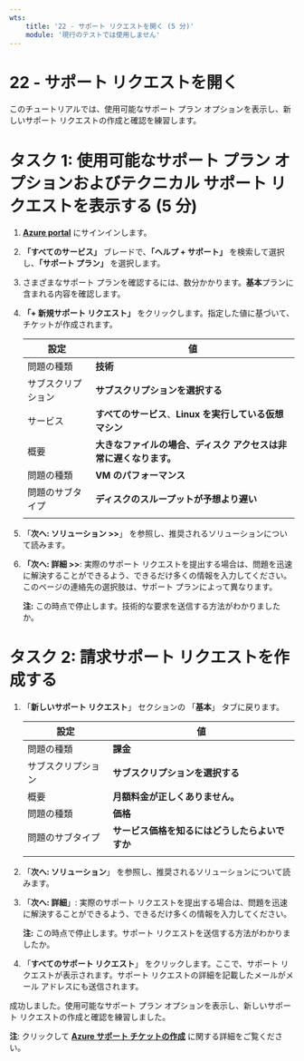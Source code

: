 ```yaml
---
wts:
    title: '22 - サポート リクエストを開く (5 分)'
    module: '現行のテストでは使用しません'
---
```

# 22 - サポート リクエストを開く

このチュートリアルでは、使用可能なサポート プラン オプションを表示し、新しいサポート リクエストの作成と確認を練習します。

# タスク 1: 使用可能なサポート プラン オプションおよびテクニカル サポート リクエストを表示する (5 分)

1. [**Azure portal**](https://portal.azure.com) にサインインします。

2. **「すべてのサービス」** ブレードで、**「ヘルプ + サポート」** を検索して選択し、**「サポート プラン」** を選択します。

3. さまざまなサポート プランを確認するには、数分かかります。**基本**プランに含まれる内容を確認します。 

4. **「+ 新規サポート リクエスト」** をクリックします。指定した値に基づいて、チケットが作成されます。 

    | 設定 | 値|
    |----|--------|
    | 問題の種類| **技術** |
    | サブスクリプション | **サブスクリプションを選択する** |
    | サービス | **すべてのサービス**、**Linux を実行している仮想マシン** |
    | 概要 | **大きなファイルの場合、ディスク アクセスは非常に遅くなります。** |
    | 問題の種類 | **VM のパフォーマンス** |
    | 問題のサブタイプ | **ディスクのスループットが予想より遅い** |    
    | | |

5. 「**次へ: ソリューション >>**」 を参照し、推奨されるソリューションについて読みます。

6. **「次へ: 詳細 >>**: 実際のサポート リクエストを提出する場合は、問題を迅速に解決することができるよう、できるだけ多くの情報を入力してください。このページの連絡先の選択肢は、サポート プランによって異なります。 

    **注:** この時点で停止します。技術的な要求を送信する方法がわかりましたか。

# タスク 2: 請求サポート リクエストを作成する

1. 「**新しいサポート リクエスト**」 セクションの 「**基本**」 タブに戻ります。 

    | 設定 | 値|
    |----|--------|
    | 問題の種類| **課金** |
    | サブスクリプション | **サブスクリプションを選択する** |
    | 概要 | **月額料金が正しくありません。** |
    | 問題の種類 | **価格** |
    | 問題のサブタイプ | **サービス価格を知るにはどうしたらよいですか** |    
    | | |

2. 「**次へ: ソリューション**」 を参照し、推奨されるソリューションについて読みます。

3. 「**次へ: 詳細**」:  実際のサポート リクエストを提出する場合は、問題を迅速に解決することができるよう、できるだけ多くの情報を入力してください。 

    **注:** この時点で停止します。サポート リクエストを送信する方法がわかりましたか。

4. 「**すべてのサポート リクエスト**」 をクリックします。ここで、サポート リクエストが表示されます。サポート リクエストの詳細を記載したメールがメール アドレスにも送信されます。

成功しました。使用可能なサポート プラン オプションを表示し、新しいサポート リクエストの作成と確認を練習しました。

**注**: クリックして [**Azure サポート チケットの作成**](https://azure.microsoft.com/ja-jp/support/create-ticket) に関する詳細をご覧ください。
